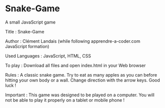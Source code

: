 # Snake-Game
A small JavaScript game

Title : Snake-Game

Author : Clément Landais (while following apprendre-a-coder.com JavaScript formation)

Used Languages : JavaScript, HTML, CSS

To play : Download all files and open index.html in your Web browser

Rules : A classic snake game. Try to eat as many apples as you can before hitting your own body or a wall. Change direction with the arrow keys. Good luck !

Important : This game was designed to be played on a computer. You will not be able to play it properly on a tablet or mobile phone !
